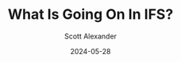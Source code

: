 ---
layout: podcast
title: "What Is Going On In IFS?"
author: Scott Alexander
description: https://www.astralcodexten.com/p/what-is-going-on-in-ifs
date: 2024-05-28
length: 2202540
duration: 551
guid: what-is-going-on-in-ifs
---